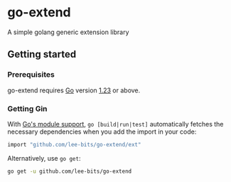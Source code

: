 # go-extend

A simple golang generic extension library

## Getting started

### Prerequisites

go-extend requires [Go](https://go.dev/) version [1.23](https://go.dev/doc/devel/release#go1.23.0) or above.

### Getting Gin

With [Go's module support](https://go.dev/wiki/Modules#how-to-use-modules), `go [build|run|test]` automatically fetches the necessary dependencies when you add the import in your code:

```sh
import "github.com/lee-bits/go-extend/ext"
```

Alternatively, use `go get`:

```sh
go get -u github.com/lee-bits/go-extend
```

